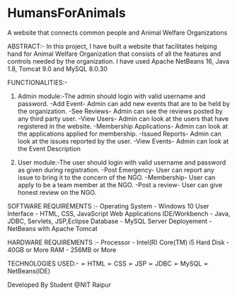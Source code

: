 # HumansForAnimals
A website that connects common people and Animal Welfare Organizations

ABSTRACT:-
In this project, I have built a website that facilitates helping hand for Animal Welfare Organization that consists of all the features and controls needed by the organization.
I have used Apache NetBeans 16, Java 1.8, Tomcat 9.0 and MySQL 8.0.30


FUNCTIONALITIES:-
1. Admin module:-The admin should login with valid username and password.
		    -Add Event- Admin can add new events that are to be held by the organization.
		    -See Reviews- Admin can see the reviews posted by any third party user.
		    -View Users- Admin can look at the users that have registered in the website.
		    -Membership Applications- Admin can look at the applications applied for membership.
		    -Issued Reports- Admin can look at the issues reported by the user.
		    -View Events- Admin can look at the Event Description

1. User module:-The user should login with valid username and password as given during registration.
		    -Post Emergency- User can report any issue to bring it to the concern of the NGO.
		    -Membership- User can apply to be a team member at the NGO.
		    -Post a review- User can give honest review on the NGO.


SOFTWARE REQUIREMENTS :-
  Operating System - Windows 10
  User Interface - HTML, CSS, JavaScript
  Web Applications IDE/Workbench - Java, JDBC, Servlets, JSP,Eclipse
  Database - MySQL
  Server Deployement - NetBeans with Apache Tomcat

HARDWARE REQUIREMENTS :-
 Processor - Intel(R) Core(TM) i5
 Hard Disk - 40GB or More
 RAM - 256MB or More

TECHNOLOGIES USED:-
➢ HTML
➢ CSS
➢ JSP
➢ JDBC
➢ MySQL
➢ NetBeans(IDE)


Developed By 
Student @NIT Raipur
